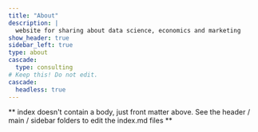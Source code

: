 ```yaml
---
title: "About"
description: |
  website for sharing about data science, economics and marketing
show_header: true
sidebar_left: true
type: about
cascade:
  type: consulting
# Keep this! Do not edit.
cascade:
  headless: true
---
```


** index doesn't contain a body, just front matter above.
See the header / main / sidebar folders to edit the index.md files **
